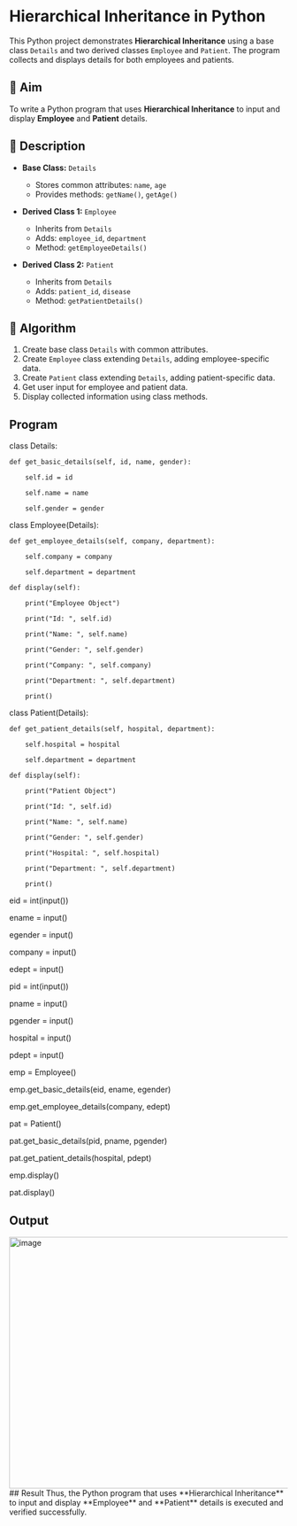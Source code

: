 # Hierarchical Inheritance in Python

This Python project demonstrates **Hierarchical Inheritance** using a base class `Details` and two derived classes `Employee` and `Patient`. The program collects and displays details for both employees and patients.

## 🎯 Aim

To write a Python program that uses **Hierarchical Inheritance** to input and display **Employee** and **Patient** details.

## 📘 Description

- **Base Class:** `Details`
  - Stores common attributes: `name`, `age`
  - Provides methods: `getName()`, `getAge()`

- **Derived Class 1:** `Employee`
  - Inherits from `Details`
  - Adds: `employee_id`, `department`
  - Method: `getEmployeeDetails()`

- **Derived Class 2:** `Patient`
  - Inherits from `Details`
  - Adds: `patient_id`, `disease`
  - Method: `getPatientDetails()`

## 🧠 Algorithm

1. Create base class `Details` with common attributes.
2. Create `Employee` class extending `Details`, adding employee-specific data.
3. Create `Patient` class extending `Details`, adding patient-specific data.
4. Get user input for employee and patient data.
5. Display collected information using class methods.

## Program
class Details:

    def get_basic_details(self, id, name, gender):

        self.id = id
        
        self.name = name
        
        self.gender = gender

class Employee(Details):
    
    def get_employee_details(self, company, department):
    
        self.company = company
        
        self.department = department

    def display(self):
        
        print("Employee Object")
        
        print("Id: ", self.id)
        
        print("Name: ", self.name)
        
        print("Gender: ", self.gender)
        
        print("Company: ", self.company)
        
        print("Department: ", self.department)
        
        print()

class Patient(Details):
    
    def get_patient_details(self, hospital, department):
    
        self.hospital = hospital
        
        self.department = department

    def display(self):
        
        print("Patient Object")
        
        print("Id: ", self.id)
        
        print("Name: ", self.name)
        
        print("Gender: ", self.gender)
        
        print("Hospital: ", self.hospital)
        
        print("Department: ", self.department)
        
        print()

eid = int(input())

ename = input()

egender = input()

company = input()

edept = input()

pid = int(input())

pname = input()

pgender = input()

hospital = input()

pdept = input()

emp = Employee()

emp.get_basic_details(eid, ename, egender)

emp.get_employee_details(company, edept)

pat = Patient()

pat.get_basic_details(pid, pname, pgender)

pat.get_patient_details(hospital, pdept)

emp.display()

pat.display()

## Output
<img width="1150" height="454" alt="image" src="https://github.com/user-attachments/assets/f2188c96-6983-4bf6-9292-706c8f85fa00" />
## Result
Thus, the Python program that uses **Hierarchical Inheritance** to input and display **Employee** and **Patient** details is executed and verified successfully.
